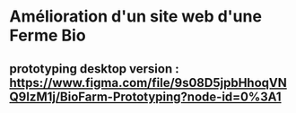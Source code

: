 # Amélioration d'un site web d'une Ferme Bio

## prototyping desktop version : https://www.figma.com/file/9s08D5jpbHhoqVNQ9IzM1j/BioFarm-Prototyping?node-id=0%3A1
